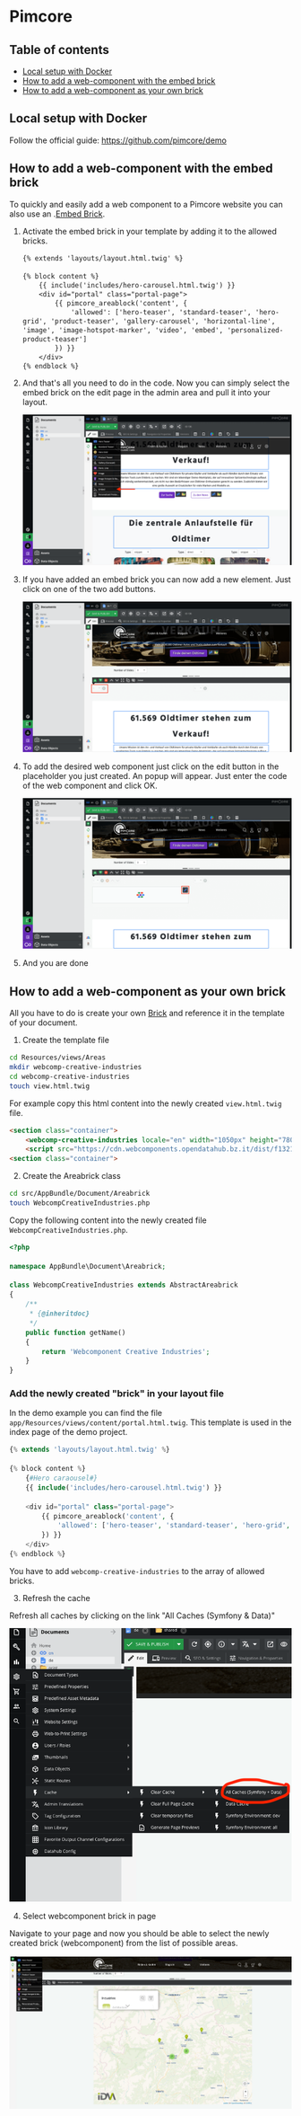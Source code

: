 <!--
SPDX-FileCopyrightText: NOI Techpark <digital@noi.bz.it>

SPDX-License-Identifier: CC0-1.0
-->

Pimcore
=======

## Table of contents
- [Local setup with Docker](local-setup-with-docker)
- [How to add a web-component with the embed brick](how-to-add-a-web-component-with-the-embed-brick)
- [How to add a web-component as your own brick](how-to-add-a-web-component-as-your-own-brick)

## Local setup with Docker

Follow the official guide: https://github.com/pimcore/demo

## How to add a web-component with the embed brick

To quickly and easily add a web component to a Pimcore website you can also use an .[Embed Brick](https://pimcore.com/docs/pimcore/current/Development_Documentation/Documents/Editables/Embed.html).

1. Activate the embed brick in your template by adding it to the allowed bricks.
   
   ```twig
   {% extends 'layouts/layout.html.twig' %}
   
   {% block content %}
       {{ include('includes/hero-carousel.html.twig') }}
       <div id="portal" class="portal-page">
           {{ pimcore_areablock('content', {
               'allowed': ['hero-teaser', 'standard-teaser', 'hero-grid', 'product-teaser', 'gallery-carousel', 'horizontal-line', 'image', 'image-hotspot-marker', 'video', 'embed', 'personalized-product-teaser']
           }) }}
       </div>
   {% endblock %}
   ```

2. And that's all you need to do in the code. Now you can simply select the embed brick on the edit page in the admin area and pull it into your layout.
   
   ![](./embed_1.png)

3. If you have added an embed brick you can now add a new element. Just click on one of the two add buttons.
   
   ![](./embed_2.png)

4. To add the desired web component just click on the edit button in the placeholder you just created. An popup will appear. Just enter the code of the web component and click OK. 
   
   ![](./embed_3.png)

5. And you are done

## How to add a web-component as your own brick

All you have to do is create your own [Brick](https://pimcore.com/docs/6.x/Development_Documentation/Documents/Editables/Areablock/Bricks.html) and reference it in the template of your document.

1. Create the template file

```bash
cd Resources/views/Areas
mkdir webcomp-creative-industries
cd webcomp-creative-industries
touch view.html.twig
```

For example copy this html content into the newly created `view.html.twig` file.

```html
<section class="container">
    <webcomp-creative-industries locale="en" width="1050px" height="780px"></webcomp-creative-industries>
    <script src="https://cdn.webcomponents.opendatahub.bz.it/dist/f1321372-6629-4912-a331-77d5d91dd646/v0.8.4/webcomp-creative-industries.min.js"></script>
<section class="container">
```

2. Create the Areabrick class

```bash
cd src/AppBundle/Document/Areabrick
touch WebcompCreativeIndustries.php
```

Copy the following content into the newly created file `WebcompCreativeIndustries.php`.

```php
<?php

namespace AppBundle\Document\Areabrick;

class WebcompCreativeIndustries extends AbstractAreabrick
{
    /**
     * {@inheritdoc}
     */
    public function getName()
    {
        return 'Webcomponent Creative Industries';
    }
}
```

### Add the newly created "brick" in your layout file

In the demo example you can find the file `app/Resources/views/content/portal.html.twig`. This template is used in the index page of the demo project.

```php
{% extends 'layouts/layout.html.twig' %}

{% block content %}
    {#Hero caraousel#}
    {{ include('includes/hero-carousel.html.twig') }}

    <div id="portal" class="portal-page">
        {{ pimcore_areablock('content', {
            'allowed': ['hero-teaser', 'standard-teaser', 'hero-grid', 'product-teaser', 'gallery-carousel', 'horizontal-line', 'image', 'image-hotspot-marker', 'video', 'personalized-product-teaser', 'webcomp-creative-industries', 'horizontal-line']
        }) }}
    </div>
{% endblock %}
```

You have to add `webcomp-creative-industries` to the array of allowed bricks.

3. Refresh the cache

Refresh all caches by clicking on the link "All Caches (Symfony & Data)"

![Refresh Cache](RefreshCache.png)

4. Select webcomponent brick in page

Navigate to your page and now you should be able to select the newly created brick (webcomponent) from the list of possible areas.

![Example Page](WebcompExamplePage.png)
